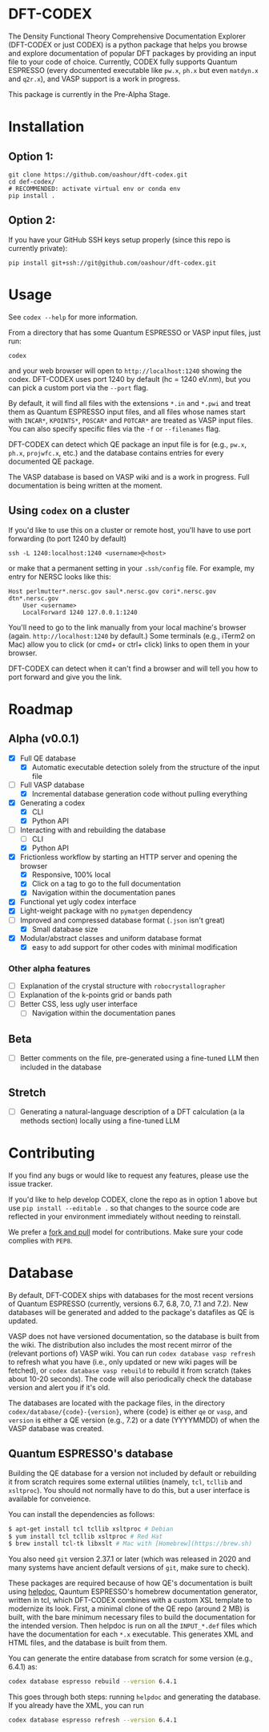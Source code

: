 # DFT-CODEX

The Density Functional Theory Comprehensive Documentation Explorer (DFT-CODEX or just CODEX) is a python package that helps you browse and explore documentation of popular DFT packages by providing an input file to your code of choice. Currently, CODEX fully supports Quantum ESPRESSO (every documented executable like `pw.x`, `ph.x` but even `matdyn.x` and `q2r.x`), and VASP support is a work in progress.

This package is currently in the Pre-Alpha Stage.

# Installation
## Option 1:
```
git clone https://github.com/oashour/dft-codex.git
cd def-codex/
# RECOMMENDED: activate virtual env or conda env
pip install .
```

## Option 2:
If you have your GitHub SSH keys setup properly (since this repo is currently private):
```
pip install git+ssh://git@github.com/oashour/dft-codex.git
```

# Usage
See `codex --help` for more information.

From a directory that has some Quantum ESPRESSO or VASP input files, just run:
```
codex
```

and your web browser will open to `http://localhost:1240` showing the codex. DFT-CODEX uses port 1240 by default (hc = 1240 eV.nm), but you can pick a custom port via the `--port` flag.

By default, it will find all files with the extensions `*.in` and `*.pwi` and treat them as Quantum ESPRESSO input files, and all files whose names start with `INCAR*`, `KPOINTS*`, `POSCAR*` and `POTCAR*` are treated as VASP input files. You can also specify specific files via the `-f` or `--filenames` flag.

DFT-CODEX can detect which QE package an input file is for (e.g., `pw.x`, `ph.x`, `projwfc.x`, etc.) and the database contains entries for every documented QE package.

The VASP database is based on VASP wiki and is a work in progress. Full documentation is being written at the moment.

## Using `codex` on a cluster
If you'd like to use this on a cluster or remote host, you'll have to use port forwarding (to port 1240 by default)
```
ssh -L 1240:localhost:1240 <username>@<host>
```

or make that a permanent setting in your `.ssh/config` file. For example, my entry for NERSC looks like this:

```
Host perlmutter*.nersc.gov saul*.nersc.gov cori*.nersc.gov dtn*.nersc.gov
    User <username>
    LocalForward 1240 127.0.0.1:1240
```

You'll need to go to the link manually from your local machine's browser (again. `http://localhost:1240` by default.) Some terminals (e.g., iTerm2 on Mac) allow you to click (or cmd+ or ctrl+ click) links to open them in your browser.

DFT-CODEX can detect when it can't find a browser and will tell you how to port forward and give you the link.

# Roadmap
## Alpha (v0.0.1)
- [x] Full QE database
    - [x] Automatic executable detection solely from the structure of the input file
- [ ] Full VASP database
    - [x] Incremental database generation code without pulling everything
- [x] Generating a codex
    - [x] CLI
    - [x] Python API
- [ ] Interacting with and rebuilding the database
    - [ ] CLI
    - [x] Python API
- [x] Frictionless workflow by starting an HTTP server and opening the browser
    - [x] Responsive, 100% local
    - [x] Click on a tag to go to the full documentation
    - [x] Navigation within the documentation panes
- [x] Functional yet ugly codex interface
- [x] Light-weight package with no `pymatgen` dependency
- [ ] Improved and compressed database format (`.json` isn't great)
    - [x] Small database size
- [x] Modular/abstract classes and uniform database format
    - [x] easy to add support for other codes with minimal modification
### Other alpha features
- [ ] Explanation of the crystal structure with `robocrystallographer`
- [ ] Explanation of the k-points grid or bands path
- [ ] Better CSS, less ugly user interface
    - [ ] Navigation within the documentation panes
## Beta
- [ ] Better comments on the file, pre-generated using a fine-tuned LLM then included in the database

## Stretch
- [ ] Generating a natural-language description of a DFT calculation (a la methods section) locally using a fine-tuned LLM
# Contributing

If you find any bugs or would like to request any features, please use the issue tracker.

If you'd like to help develop CODEX, clone the repo as in option 1 above but use `pip install --editable .` so that changes to the source code are reflected in your environment immediately without needing to reinstall.

We prefer a [fork and pull](https://guides.github.com/activities/forking/) model for contributions. Make sure your code complies with `PEP8`.

# Database
By default, DFT-CODEX ships with databases for the most recent versions of Quantum ESPRESSO (currently, versions 6.7, 6.8, 7.0, 7.1 and 7.2). New databases will be generated and added to the package's datafiles as QE is updated. 

VASP does not have versioned documentation, so the database is built from the wiki. The distribution also includes the most recent mirror of the (relevant portions of) VASP wiki. You can run `codex database vasp refresh` to refresh what you have (i.e., only updated or new wiki pages will be fetched), or `codex database vasp rebuild` to rebuild it from scratch (takes about 10-20 seconds). The code will also periodically check the database version and alert you if it's old.

The databases are located with the package files, in the directory `codex/database/{code}-{version}`, where {code} is either `qe` or `vasp`, and `version` is either a QE version (e.g., 7.2) or a date (YYYYMMDD) of when the VASP database was created.

## Quantum ESPRESSO's database

Building the QE database for a version not included by default or rebuilding it from scratch requires some external utilities (namely, `tcl`, `tcllib` and `xsltproc`). You should not normally have to do this, but a user interface is available for conveience. 

You can install the dependencies as follows:

```bash
$ apt-get install tcl tcllib xsltproc # Debian
$ yum install tcl tcllib xsltproc # Red Hat
$ brew install tcl-tk libxslt # Mac with [Homebrew](https://brew.sh)
```

You also need `git` version 2.37.1 or later (which was released in 2020 and many systems have ancient default versions of `git`, make sure to check). 

These packages are required because of how QE's documentation is built using [helpdoc](https://gitlab.com/QEF/q-e/-/blob/03a7911496c4e7a01918acde8af2d65527e720ee/dev-tools/README.helpdoc), Qauntum ESPRESSO's homebrew documentation generator, written in tcl, which DFT-CODEX combines with a custom XSL template to modernize its look. First, a minimal clone of the QE repo (around 2 MB) is built, with the bare minimum necessary files to build the documentation for the intended version. Then helpdoc is run on all the `INPUT_*.def` files which have the documentation for each `*.x` executable. This generates XML and HTML files, and the database is built from them.

You can generate the entire database from scratch for some version (e.g., 6.4.1) as:
```bash
codex database espresso rebuild --version 6.4.1
```

This goes through both steps: running `helpdoc` and generating the database. If you already have the XML, you can run
```bash
codex database espresso refresh --version 6.4.1
```

